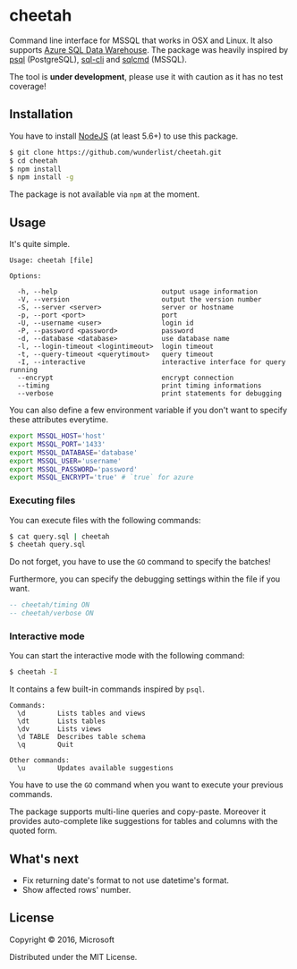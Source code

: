 # cheetah

Command line interface for MSSQL that works in OSX and Linux. It also supports [Azure SQL Data Warehouse](https://azure.microsoft.com/en-us/services/sql-data-warehouse/). The package was heavily inspired by [psql](http://www.postgresql.org/docs/9.2/static/app-psql.html) (PostgreSQL), [sql-cli](https://github.com/hasankhan/sql-cli) and [sqlcmd](https://msdn.microsoft.com/en-us/library/ms162773.aspx) (MSSQL).

The tool is **under development**, please use it with caution as it has no test coverage!

## Installation

You have to install [NodeJS](https://nodejs.org) (at least 5.6+) to use this package. 

```sh
$ git clone https://github.com/wunderlist/cheetah.git
$ cd cheetah
$ npm install
$ npm install -g
```

The package is not available via `npm` at the moment.

## Usage

It's quite simple.

```
Usage: cheetah [file]

Options:

  -h, --help                          output usage information
  -V, --version                       output the version number
  -S, --server <server>               server or hostname
  -p, --port <port>                   port
  -U, --username <user>               login id
  -P, --password <password>           password
  -d, --database <database>           use database name
  -l, --login-timeout <logintimeout>  login timeout
  -t, --query-timeout <querytimout>   query timeout
  -I, --interactive                   interactive interface for query running
  --encrypt                           encrypt connection
  --timing                            print timing informations
  --verbose                           print statements for debugging
```

You can also define a few environment variable if you don't want to specify these attributes everytime.

```sh
export MSSQL_HOST='host'
export MSSQL_PORT='1433'
export MSSQL_DATABASE='database'
export MSSQL_USER='username'
export MSSQL_PASSWORD='password'
export MSSQL_ENCRYPT='true' # `true` for azure
``` 

### Executing files

You can execute files with the following commands:

```sh
$ cat query.sql | cheetah
$ cheetah query.sql
```

Do not forget, you have to use the `GO` command to specify the batches!

Furthermore, you can specify the debugging settings within the file if you want.

```sql
-- cheetah/timing ON
-- cheetah/verbose ON
```

### Interactive mode

You can start the interactive mode with the following command:

```sh
$ cheetah -I
```

It contains a few built-in commands inspired by `psql`.

```
Commands:
  \d 		Lists tables and views
  \dt 		Lists tables
  \dv 		Lists views
  \d TABLE 	Describes table schema
  \q 		Quit

Other commands:
  \u 		Updates available suggestions
```

You have to use the `GO` command when you want to execute your previous commands.

The package supports multi-line queries and copy-paste. Moreover it provides auto-complete like suggestions for tables and columns with the quoted form.

## What's next

- Fix returning date's format to not use datetime's format.
- Show affected rows' number.

## License

Copyright © 2016, Microsoft

Distributed under the MIT License.